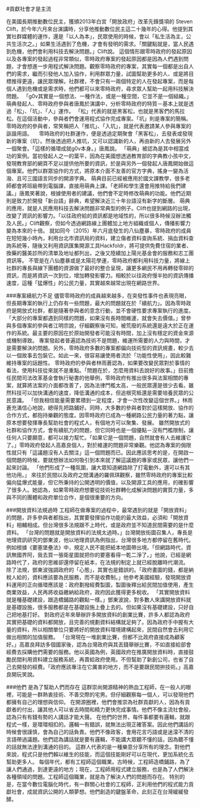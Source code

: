 #貢獻社會才是主流

 在美國長期推動數位民主，獲頒2013年白宮「開放政府」改革先鋒獎項的 Steven Clift，於今年六月來台演講時，分享他推動數位民主這二十幾年的心得。他提到其實社群媒體的運作，還是「以人為本」，民眾使用的時候，會以「私生活為主，公共生活次之。」如果生活遇到了危機，才會有發明的需求。「關鍵點就是，當人民遇到危機，他們會利用科技去解決問題。」Clift說。
 這個情形跟零時政府的發起原因以及各專案的發起過程非常類似，零時政府專案的發起原因都是因為人們遇到問題，才會想進一步用程式解決問題。觀察零時政府的專案，其實每一個都是出自人們的需求，繼而引發他人加入協作，利用群眾力量，試圖幫助更多的人、或是將目標推得更遠，讓民眾理解。社群裡，不會只有一兩個特定的人在發起專案，而是每個人遇到危機或是需求時，他們都可以來零時政府，尋求眾人幫助一起用科技解決問題。
 「g0v其實是一個想法、一種作法，或是一種空間，它並不是一個組織。」萌典發起人、零時政府參與者唐鳳於演講中，分析零時政府的特質－基本上就是透過「松」、「坑」、「人」運作。
 「松」代表的就是黑客松，也就是黑客們的馬拉松。在這個活動中，參與者們會運用程式協作完成專案。「坑」則是專案的簡稱。零時政府的參與者，常笑稱把人「推坑」、「入坑」，就是代表邀請某人參與專案的詼諧用語。
 　零時政府的社群運作，便是透過定期聚會「黑客松」，去發表或發現新的專案（坑）。然後透過把人推坑，又可以認識新的人，再由新的人去發展另外一個聚會。「這樣的循環成就g0v本身。」唐鳳說。
 「萌典」被認為是其中相當成功的案例。當初發起人之一的葉平，因為在美國想透過教育部的字典教小孩中文，發現教育部的網頁不足以提供他所要的資訊，於是與另外一個發起人唐鳳開始做這個專案。他們以群眾協作的方式，將原本介面不友善的官方字典，搖身一變為活潑、且可三國語言同步的開源字典。
 萌典目前已經被應用於國文課教學，很多老師都會將班級帶到電腦課，直接用萌典上課。「老師和學生還會用推特給我們建議。」唐鳳笑著說，根據使用者的建議，他們會不定時修改萌典的功能。他們近期則是致力於開發「新台語」辭典，希望解決近三十年台語沒有新字的斷層。
 萌典的應用，就是人民應用科技去解決問題非常典型的例子。Clift也提到網路的出現，改變了資訊的影響力。「以往政府給的資訊都是地域性的，所以很多時候沒辦法觸及人民。」Clift觀察，但如今透過網路線上團體加上地方組織或個人，傳播影響力變為本來的十倍。
 就如同今（2015）年六月底發生的八仙塵暴，零時政府的成員在短短幾小時內，利用台北市資訊局的資料，建立傷者資料查詢系統、捐血資料查詢系統等，隨後又利用資訊匯集開源工具Hackfoldr，將可提供免費住宿的業者、換藥的醫美診所的清單及地址都列出，之後又陸續加上陽光基金會的服務和志工團資訊等。
 不管是在八仙塵暴或是太陽花學運，零時政府都利用科技力量，將線上社群的專長與線下團體的資源做了最好的整合呈現，讓更多網民不用再轉發零碎的資訊，而是將資訊一次到位，增加轉發影響力。相較於以往政府慢半拍的資訊傳播速度，這種「猛爆性」的公民力量，其實越來越常出現在網路世界。
 
 ###專案續航力不足
 儘管零時政府的成員越來越多，在突發性事件也表現亮眼，但長期專案的執行上仍存有一些問題，最大的問題就在於「續航力」。因為零時政府是開放式社群，都是隨著參與者的意念行動，並不會硬性要求專案執行的進度。
 「大部分的專案都遇到同樣的問題，如果沒有長時間維運，就會失去價值。」曾參與多個專案的參與者江明宗說，仔細觀察後可知，被荒廢的系統還是遠大於正在運作的系統。最主要的原因在於原始開發者可能沒有時間，加上沒有穩定的資金來源或機制導致。 
 專案發起者普遍認為技術不是問題，維運所需要的人力與時間，才是需要解決的問題。另外，零時政府多數的專案都偏向技術型的資訊規畫，較少去以一個故事去包裝它。如此一來，很容易讓使用者流於「功能性使用」，因此較難維持專案的話題性。
 零時政府的參與者林雨蒼認為，如果要改變民眾對於事情的看法，使用科技從來就不是重點。「問題在於，怎麼用資料去說好的故事。」目前擔任民間司法改革基金會執行秘書的他舉例，零時政府有推出很多與法案相關的專案，就算將法案的介面都改善了，因為法律門檻太高，一般民眾還是很少去看。雖然科技可以加快溝通的速度，降低溝通的成本，但追根究柢還是需要培養民眾的公民意識。
 「但我相信能量需要累積到一定程度，才會一次性改變這個世界。」林雨蒼充滿信心地說，總得先把路鋪好。同時，大多數的參與者對於這樣開放、協作的合作方式，都抱持樂觀的態度。因零時政府已成為一種網路公民力量的著力點，讓原本想要發揮專長幫助社會的程式人，有個地方可以聚集、發展。
 雖然開放式的社群和協作方式，會有續航力的問題，但它同時也是一個優點－沒有門檻限制，讓任何人只要願意，都可以接力幫忙。「如果它是一個問題，自然就會有人去維護它了。」零時政府發起人高嘉良個人，對於維運的問題非常樂觀。他認為專案的侷限性就只有「這議題沒有人去關注」這一個問題而已。因此應該思考的是，在開啟一個問題的時候，要就想辦法如何吸引到本來就了解這議題的專家或民眾，讓他們一起來討論。
 「他們形成了一種氛圍，讓大眾知道網路除了打電動外，還可以有其他功用。」 來往於民間以及政府之間溝通的羅佩琪觀察，雖然零時政府的專案比較偏向猛爆式能量，但它所秉持的公開透明的價值，以及開源工具的應用，的確影響了很多人。她認為，如果零時政府想要從技術社群轉化成解決問題的實質力量，多與不同的團體和政府單位合作，是個很重要的方向。
 
 ###開放資料法規過時
 工程師在做專案的過程中，最常遇到的就是「開放資料」的問題，許多參與者都指出，其實要發揮協作功能的最大效益，必須和「開放資料」相輔相成。但台灣很多法規跟不上時代，或是政府並不知道民間需要的是什麼資料。
 「台灣的問題就是開放資料的法規太過時。」台灣開放街圖召集人，專長是地理資訊研究的鄧東波，他以地理資訊為例指出，台灣很多地方都停留在舊時代。例如根據《要塞堡壘法》中，規定人民不能把紙本地圖帶出境。「但網路時代，資訊無國界阿，我去買一張衛星圖就把你的要塞看得一乾二淨了。」他說，已經是網路時代了，政府的思維卻還停留在紙本，在法規的制定上就已經脫離時代潮流。
 除了法規，鄧東波強調政府的「心態」，其實也是錯誤的。「政府畫圖的錢，都是納稅人給的，資料應該要為民服務，而不是收費制。」他參考美國經驗，發現開放資料運用的正向循環應該是：政府劃撥經費製圖，製圖後釋出給民間加值使用，產生商業效益，人民再將收益繳納給政府，政府因此獲得更多稅收。
 「其實開放資料就是種基礎建設，跟造橋鋪路的觀點一樣。」鄧東波說，對多數人來講開放資料就是基礎設施，很多服務都是在基礎設施上疊上去的。但如果沒有基礎建設，只好自己把地基打好。 
 對政府近年來舉辦許多開放資料的創業比賽，許多人都認為政府其實把基礎的資料都開放，且完善的規劃資料結構就足夠了。因為政府手中握有大量的資料，所以相關單位只要將好的開放資料環境建構起來，民間自然會去利用它做出相關的加值服務。
 「台灣現在一堆創業比賽，但都不比政府直接成為顧客好。」高嘉良拜訪多個國家後，認為台灣政府與其丟錢舉辦比賽，不如直接給部會經費去採購他們需要的服務。他以英國為例，英國政府在推廣開放資料時，直接鼓勵民間利用資料建立服務系統，再賣給政府使用。不但幫助了新創公司，也省了自己去開發的經費。「政府應該專注在它厲害的地方，而不是要跟民間拚技術。」高嘉良開玩笑說。 
 
 ###他們 是為了幫助人們而存在 
 這群崇尚開源精神的熱血工程師，在一般人的眼裡，可能是一群熱衷技術、不善交際的宅男。但仔細觀察每一個人，可以發現他們都擁有自己的理想與信仰。
 在開源圈裡，他們會推崇為社群貢獻的人，因為有貢獻者的付出，讓其他人可以省去時間和精力更快完成事情。他們不像主流社會般，認為只有有錢有勢的人講話才能大聲。
 在他們的世界，每件事都要有邏輯，就跟程式一樣，是環環相扣的。邏輯一有錯誤，就無法出現正確答案。因此他們講話的時候會很謹慎，會為自己的話負責。他們不像政客，會用花言巧語或是迷濛不清的言語帶過議題。他們認為講話就是要有邏輯，不能講大眾聽不懂的話，因為聽不懂的話就無法達到溝通的目的。
 這群人代表的是一種樂意分享所有的理念。對他們來說，程式只是他們賴以維生的技能，而這個技能剛好可以在現代，更加系統化去幫助更多人。
 每個年代，都有工程師這個職業。古時候，工程師造橋鋪路，為了讓人們通過，到達更遠的地方；現在，工程師用程式建立服務，也是為了人們解決各種領域的問題。工程師這個職業，就是為了解決人們的問題而存在。
 特別的是，在當今數位電腦化時代，有一群關心社會的工程師，正利用他們的程式能力貢獻社會，成就資訊公開的人類夢想。他們創造的鍵盤革命，此刻正在台灣緩緩發酵。
 
